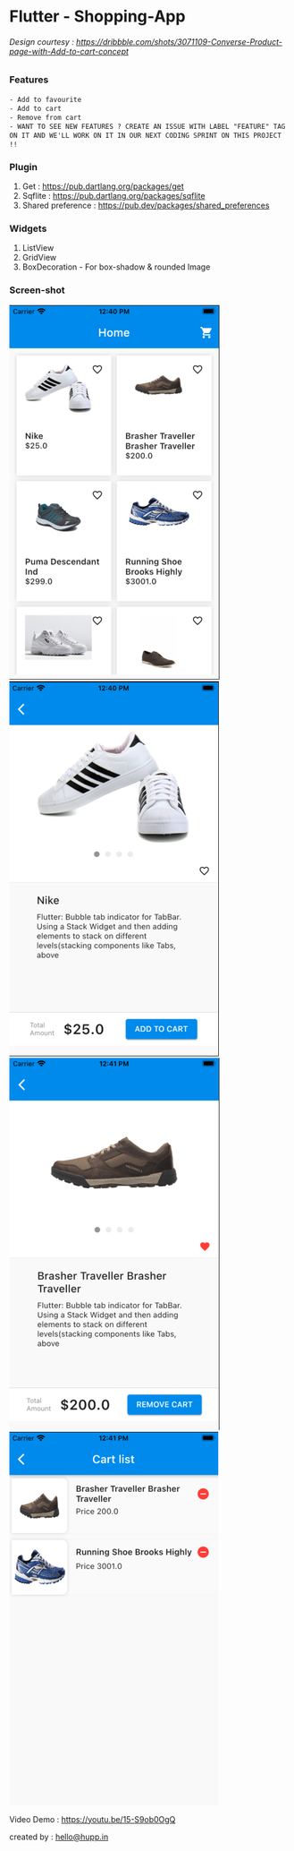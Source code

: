 # Flutter - Shopping-App
###### Design courtesy : https://dribbble.com/shots/3071109-Converse-Product-page-with-Add-to-cart-concept


### Features
    - Add to favourite
    - Add to cart
    - Remove from cart
    - WANT TO SEE NEW FEATURES ? CREATE AN ISSUE WITH LABEL "FEATURE" TAG ON IT AND WE'LL WORK ON IT IN OUR NEXT CODING SPRINT ON THIS PROJECT !!
### Plugin
1. Get               : https://pub.dartlang.org/packages/get
3. Sqflite           : https://pub.dartlang.org/packages/sqflite
5. Shared preference : https://pub.dev/packages/shared_preferences

### Widgets
1. ListView
2. GridView
3. BoxDecoration - For box-shadow & rounded Image


### Screen-shot

![Alt text](./images/HomeScreen.png?raw=true "Home Screen")
![Alt text](./images/ProductDetails1.png?raw=true "Product Details")
![Alt text](./images/ProductDetails2.png?raw=true "Product Details")
![Alt text](./images/CartList.png?raw=true "Product Details")


Video Demo : https://youtu.be/15-S9ob0OgQ

created by : hello@hupp.in
